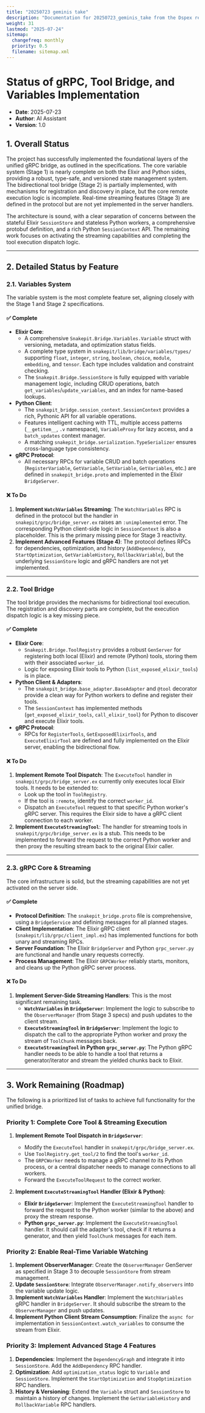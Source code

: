```yaml
---
title: "20250723 geminis take"
description: "Documentation for 20250723_geminis_take from the Dspex repository."
weight: 31
lastmod: "2025-07-24"
sitemap:
  changefreq: monthly
  priority: 0.5
  filename: sitemap.xml
---
```


# Status of gRPC, Tool Bridge, and Variables Implementation

- **Date**: 2025-07-23
- **Author**: AI Assistant
- **Version**: 1.0

## 1. Overall Status

The project has successfully implemented the foundational layers of the unified gRPC bridge, as outlined in the specifications. The core variable system (Stage 1) is nearly complete on both the Elixir and Python sides, providing a robust, type-safe, and versioned state management system. The bidirectional tool bridge (Stage 2) is partially implemented, with mechanisms for registration and discovery in place, but the core remote execution logic is incomplete. Real-time streaming features (Stage 3) are defined in the protocol but are not yet implemented in the server handlers.

The architecture is sound, with a clear separation of concerns between the stateful Elixir `SessionStore` and stateless Python workers, a comprehensive protobuf definition, and a rich Python `SessionContext` API. The remaining work focuses on activating the streaming capabilities and completing the tool execution dispatch logic.

---

## 2. Detailed Status by Feature

### 2.1. Variables System

The variable system is the most complete feature set, aligning closely with the Stage 1 and Stage 2 specifications.

#### ✅ **Complete**

-   **Elixir Core**:
    -   A comprehensive `Snakepit.Bridge.Variables.Variable` struct with versioning, metadata, and optimization status fields.
    -   A complete type system in `snakepit/lib/bridge/variables/types/` supporting `float`, `integer`, `string`, `boolean`, `choice`, `module`, `embedding`, and `tensor`. Each type includes validation and constraint checking.
    -   The `Snakepit.Bridge.SessionStore` is fully equipped with variable management logic, including CRUD operations, batch `get_variables`/`update_variables`, and an index for name-based lookups.
-   **Python Client**:
    -   The `snakepit_bridge.session_context.SessionContext` provides a rich, Pythonic API for all variable operations.
    -   Features intelligent caching with TTL, multiple access patterns (`__getitem__`, `.v` namespace), `VariableProxy` for lazy access, and a `batch_updates` context manager.
    -   A matching `snakepit_bridge.serialization.TypeSerializer` ensures cross-language type consistency.
-   **gRPC Protocol**:
    -   All necessary RPCs for variable CRUD and batch operations (`RegisterVariable`, `GetVariable`, `SetVariable`, `GetVariables`, etc.) are defined in `snakepit_bridge.proto` and implemented in the Elixir `BridgeServer`.

#### ❌ **To Do**

1.  **Implement `WatchVariables` Streaming**: The `WatchVariables` RPC is defined in the protocol but the handler in `snakepit/grpc/bridge_server.ex` raises an `:unimplemented` error. The corresponding Python client-side logic in `SessionContext` is also a placeholder. This is the primary missing piece for Stage 3 reactivity.
2.  **Implement Advanced Features (Stage 4)**: The protocol defines RPCs for dependencies, optimization, and history (`AddDependency`, `StartOptimization`, `GetVariableHistory`, `RollbackVariable`), but the underlying `SessionStore` logic and gRPC handlers are not yet implemented.

---

### 2.2. Tool Bridge

The tool bridge provides the mechanisms for bidirectional tool execution. The registration and discovery parts are complete, but the execution dispatch logic is a key missing piece.

#### ✅ **Complete**

-   **Elixir Core**:
    -   `Snakepit.Bridge.ToolRegistry` provides a robust `GenServer` for registering both local (Elixir) and remote (Python) tools, storing them with their associated `worker_id`.
    -   Logic for exposing Elixir tools to Python (`list_exposed_elixir_tools`) is in place.
-   **Python Client & Adapters**:
    -   The `snakepit_bridge.base_adapter.BaseAdapter` and `@tool` decorator provide a clean way for Python workers to define and register their tools.
    -   The `SessionContext` has implemented methods (`get_exposed_elixir_tools`, `call_elixir_tool`) for Python to discover and execute Elixir tools.
-   **gRPC Protocol**:
    -   RPCs for `RegisterTools`, `GetExposedElixirTools`, and `ExecuteElixirTool` are defined and fully implemented on the Elixir server, enabling the bidirectional flow.

#### ❌ **To Do**

1.  **Implement Remote Tool Dispatch**: The `ExecuteTool` handler in `snakepit/grpc/bridge_server.ex` currently only executes local Elixir tools. It needs to be extended to:
    -   Look up the tool in `ToolRegistry`.
    -   If the tool is `:remote`, identify the correct `worker_id`.
    -   Dispatch an `ExecuteTool` request to that specific Python worker's gRPC server. This requires the Elixir side to have a gRPC client connection to each worker.
2.  **Implement `ExecuteStreamingTool`**: The handler for streaming tools in `snakepit/grpc/bridge_server.ex` is a stub. This needs to be implemented to forward the request to the correct Python worker and then proxy the resulting stream back to the original Elixir caller.

---

### 2.3. gRPC Core & Streaming

The core infrastructure is solid, but the streaming capabilities are not yet activated on the server side.

#### ✅ **Complete**

-   **Protocol Definition**: The `snakepit_bridge.proto` file is comprehensive, using a `BridgeService` and defining messages for all planned stages.
-   **Client Implementation**: The Elixir gRPC client (`snakepit/lib/grpc/client_impl.ex`) has implemented functions for both unary and streaming RPCs.
-   **Server Foundation**: The Elixir `BridgeServer` and Python `grpc_server.py` are functional and handle unary requests correctly.
-   **Process Management**: The Elixir `GRPCWorker` reliably starts, monitors, and cleans up the Python gRPC server process.

#### ❌ **To Do**

1.  **Implement Server-Side Streaming Handlers**: This is the most significant remaining task.
    -   **`WatchVariables` in `BridgeServer`**: Implement the logic to subscribe to the `ObserverManager` (from Stage 3 specs) and push updates to the client stream.
    -   **`ExecuteStreamingTool` in `BridgeServer`**: Implement the logic to dispatch the call to the appropriate Python worker and proxy the stream of `ToolChunk` messages back.
    -   **`ExecuteStreamingTool` in Python `grpc_server.py`**: The Python gRPC handler needs to be able to handle a tool that returns a generator/iterator and stream the yielded chunks back to Elixir.

---

## 3. Work Remaining (Roadmap)

The following is a prioritized list of tasks to achieve full functionality for the unified bridge.

### **Priority 1: Complete Core Tool & Streaming Execution**

1.  **Implement Remote Tool Dispatch in `BridgeServer`**:
    -   Modify the `ExecuteTool` handler in `snakepit/grpc/bridge_server.ex`.
    -   Use `ToolRegistry.get_tool/2` to find the tool's `worker_id`.
    -   The `GRPCWorker` needs to manage a gRPC channel *to* its Python process, or a central dispatcher needs to manage connections to all workers.
    -   Forward the `ExecuteToolRequest` to the correct worker.

2.  **Implement `ExecuteStreamingTool` Handler (Elixir & Python)**:
    -   **Elixir `BridgeServer`**: Implement the `ExecuteStreamingTool` handler to forward the request to the Python worker (similar to the above) and proxy the stream response.
    -   **Python `grpc_server.py`**: Implement the `ExecuteStreamingTool` handler. It should call the adapter's tool, check if it returns a generator, and then yield `ToolChunk` messages for each item.

### **Priority 2: Enable Real-Time Variable Watching**

1.  **Implement ObserverManager**: Create the `ObserverManager` GenServer as specified in Stage 3 to decouple `SessionStore` from stream management.
2.  **Update `SessionStore`**: Integrate `ObserverManager.notify_observers` into the variable update logic.
3.  **Implement `WatchVariables` Handler**: Implement the `WatchVariables` gRPC handler in `BridgeServer`. It should subscribe the stream to the `ObserverManager` and push updates.
4.  **Implement Python Client Stream Consumption**: Finalize the `async for` implementation in `SessionContext.watch_variables` to consume the stream from Elixir.

### **Priority 3: Implement Advanced Stage 4 Features**

1.  **Dependencies**: Implement the `DependencyGraph` and integrate it into `SessionStore`. Add the `AddDependency` RPC handler.
2.  **Optimization**: Add `optimization_status` logic to `Variable` and `SessionStore`. Implement the `StartOptimization` and `StopOptimization` RPC handlers.
3.  **History & Versioning**: Extend the `Variable` struct and `SessionStore` to maintain a history of changes. Implement the `GetVariableHistory` and `RollbackVariable` RPC handlers.
